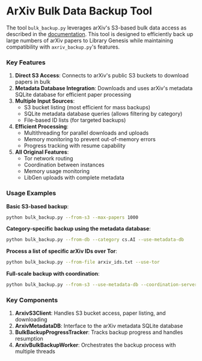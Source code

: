 # ArXiv Bulk Data Backup Tool

The tool `bulk_backup.py` leverages arXiv's S3-based bulk data access as described in the [documentation](https://info.arxiv.org/help/bulk_data_s3.html).
This tool is designed to efficiently back up large numbers of arXiv papers to Library Genesis while maintaining compatibility with `axriv_backup.py`'s features.

### Key Features

1. **Direct S3 Access**: Connects to arXiv's public S3 buckets to download papers in bulk
2. **Metadata Database Integration**: Downloads and uses arXiv's metadata SQLite database for efficient paper processing
3. **Multiple Input Sources**:
   - S3 bucket listing (most efficient for mass backups)
   - SQLite metadata database queries (allows filtering by category)
   - File-based ID lists (for targeted backups)
4. **Efficient Processing**:
   - Multithreading for parallel downloads and uploads
   - Memory monitoring to prevent out-of-memory errors
   - Progress tracking with resume capability
5. **All Original Features**:
   - Tor network routing
   - Coordination between instances
   - Memory usage monitoring
   - LibGen uploads with complete metadata

### Usage Examples

**Basic S3-based backup**:
```bash
python bulk_backup.py --from-s3 --max-papers 1000
```

**Category-specific backup using the metadata database**:
```bash
python bulk_backup.py --from-db --category cs.AI --use-metadata-db
```

**Process a list of specific arXiv IDs over Tor**:
```bash
python bulk_backup.py --from-file arxiv_ids.txt --use-tor
```

**Full-scale backup with coordination**:
```bash
python bulk_backup.py --from-s3 --use-metadata-db --coordination-server http://server:5000
```

### Key Components

1. **ArxivS3Client**: Handles S3 bucket access, paper listing, and downloading
2. **ArxivMetadataDB**: Interface to the arXiv metadata SQLite database
3. **BulkBackupProgressTracker**: Tracks backup progress and handles resumption
4. **ArxivBulkBackupWorker**: Orchestrates the backup process with multiple threads
